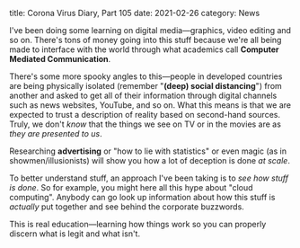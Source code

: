 title: Corona Virus Diary, Part 105
date: 2021-02-26
category: News

I've been doing some learning on digital media&mdash;graphics, video editing
and so on. There's tons of money going into this stuff because we're all being
made to interface with the world through what academics call **Computer
Mediated Communication**.

There's some more spooky angles to this&mdash;people in developed countries are
being physically isolated (remember "**(deep) social distancing**") from
another and asked to get all of their information through digital channels such
as news websites, YouTube, and so on. What this means is that we are expected
to trust a description of reality based on second-hand sources. Truly, we don't
*know* that the things we see on TV or in the movies are as *they are presented
to us*.

Researching **advertising** or "how to lie with statistics" or even magic (as
in showmen/illusionists) will show you how a lot of deception is done *at
scale*.

To better understand stuff, an approach I've been taking is to *see how stuff
is done*. So for example, you might here all this hype about "cloud computing".
Anybody can go look up information about how this stuff is *actually* put
together and see behind the corporate buzzwords.

This is real education&mdash;learning how things work so you can properly
discern what is legit and what isn't.

